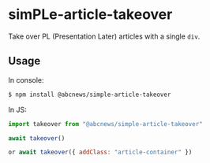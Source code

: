 # simPLe-article-takeover

Take over PL (Presentation Later) articles with a single `div`.

## Usage

In console:

```bash
$ npm install @abcnews/simple-article-takeover
```

In JS:

```javascript
import takeover from "@abcnews/simple-article-takeover"

await takeover()

or await takeover({ addClass: "article-container" })
```


